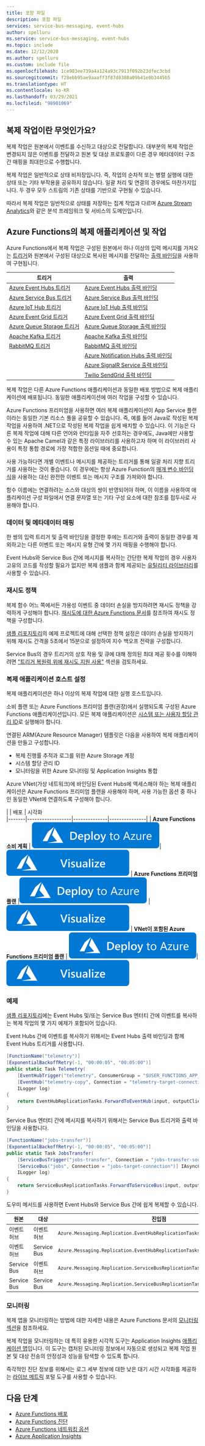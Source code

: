 ```yaml
---
title: 포함 파일
description: 포함 파일
services: service-bus-messaging, event-hubs
author: spelluru
ms.service: service-bus-messaging, event-hubs
ms.topic: include
ms.date: 12/12/2020
ms.author: spelluru
ms.custom: include file
ms.openlocfilehash: 1ce983ee739a4a124a93c7913f092b23dfec3cbd
ms.sourcegitcommit: f28ebb95ae9aaaff3f87d8388a09b41e0b3445b5
ms.translationtype: HT
ms.contentlocale: ko-KR
ms.lasthandoff: 03/29/2021
ms.locfileid: "98901069"
---
```

## <a name="what-is-a-replication-task"></a>복제 작업이란 무엇인가요?

복제 작업은 원본에서 이벤트를 수신하고 대상으로 전달합니다.
대부분의 복제 작업은 변경되지 않은 이벤트를 전달하고 원본 및 대상 프로토콜이 다른 경우 메타데이터 구조 간 매핑을 최대한으로 수행합니다. 

복제 작업은 일반적으로 상태 비저장입니다. 즉, 작업의 순차적 또는 병렬 실행에 대한 상태 또는 기타 부작용을 공유하지 않습니다. 일괄 처리 및 연결의 경우에도 마찬가지입니다. 두 경우 모두 스트림의 기존 상태를 기반으로 구현될 수 있습니다. 

따라서 복제 작업은 일반적으로 상태를 저장하는 집계 작업과 다르며 [Azure Stream Analytics](../articles/stream-analytics/stream-analytics-introduction.md)와 같은 분석 프레임워크 및 서비스의 도메인입니다.

## <a name="replication-applications-and-tasks-in-azure-functions"></a>Azure Functions의 복제 애플리케이션 및 작업

Azure Functions에서 복제 작업은 구성된 원본에서 하나 이상의 입력 메시지를 가져오는 [트리거](../articles/azure-functions/functions-triggers-bindings.md)와 원본에서 구성된 대상으로 복사된 메시지를 전달하는 [출력 바인딩](../articles/azure-functions/functions-triggers-bindings.md#binding-direction)을 사용하여 구현됩니다. 

| 트리거  | 출력 |
|----------|--------|
| [Azure Event Hubs 트리거](../articles/azure-functions/functions-bindings-event-hubs-trigger.md?tabs=csharp) | [Azure Event Hubs 출력 바인딩](../articles/azure-functions/functions-bindings-event-hubs-output.md?tabs=csharp) |
| [Azure Service Bus 트리거](../articles/azure-functions/functions-bindings-service-bus-trigger.md?tabs=csharp) | [Azure Service Bus 출력 바인딩](../articles/azure-functions/functions-bindings-service-bus-output.md?tabs=csharp)
| [Azure IoT Hub 트리거](../articles/azure-functions/functions-bindings-event-iot-trigger.md?tabs=csharp) | [Azure IoT Hub 출력 바인딩](../articles/azure-functions/functions-bindings-event-iot-output.md?tabs=csharp)
| [Azure Event Grid 트리거](../articles/azure-functions/functions-bindings-event-grid-trigger.md?tabs=csharp) | [Azure Event Grid 출력 바인딩](../articles/azure-functions/functions-bindings-event-grid-output.md?tabs=csharp)
| [Azure Queue Storage 트리거](../articles/azure-functions/functions-bindings-storage-queue-trigger.md?tabs=csharp) | [Azure Queue Storage 출력 바인딩](../articles/azure-functions/functions-bindings-storage-queue-output.md?tabs=csharp)
| [Apache Kafka 트리거](https://github.com/azure/azure-functions-kafka-extension) | [Apache Kafka 출력 바인딩](https://github.com/azure/azure-functions-kafka-extension)
| [RabbitMQ 트리거](https://github.com/azure/azure-functions-rabbitmq-extension) | [RabbitMQ 출력 바인딩](https://github.com/azure/azure-functions-rabbitmq-extension) 
| | [Azure Notification Hubs 출력 바인딩](../articles/azure-functions/functions-bindings-notification-hubs.md)
||[Azure SignalR Service 출력 바인딩](../articles/azure-functions/functions-bindings-signalr-service-output.md?tabs=csharp)
||[Twilio SendGrid 출력 바인딩](../articles/azure-functions/functions-bindings-sendgrid.md?tabs=csharp)

복제 작업은 다른 Azure Functions 애플리케이션과 동일한 배포 방법으로 복제 애플리케이션에 배포됩니다. 동일한 애플리케이션에 여러 작업을 구성할 수 있습니다. 

Azure Functions 프리미엄을 사용하면 여러 복제 애플리케이션이 App Service 플랜이라는 동일한 기본 리소스 풀을 공유할 수 있습니다. 즉, 예를 들어 Java로 작성된 복제 작업을 사용하여 .NET으로 작성된 복제 작업을 쉽게 배치할 수 있습니다. 이 기능은 다른 복제 작업에 대해 다른 언어와 런타임을 자주 선호하는 경우에도, Java에만 사용할 수 있는 Apache Camel과 같은 특정 라이브러리를 사용하고자 하며 이 라이브러리 사용이 특정 통합 경로에 가장 적합한 옵션일 때에 중요합니다. 

사용 가능하다면 개별 이벤트나 메시지를 제공하는 트리거를 통해 일괄 처리 지향 트리거를 사용하는 것이 좋습니다. 이 경우에는 항상 Azure Function의 [매개 변수 바인딩 식](../articles/azure-functions/functions-bindings-expressions-patterns.md)을 사용하는 대신 완전한 이벤트 또는 메시지 구조를 가져와야 합니다.

함수 이름에는 연결하려는 소스와 대상의 쌍이 반영되어야 하며, 이 이름을 사용하여 애플리케이션 구성 파일에서 연결 문자열 또는 기타 구성 요소에 대한 참조를 접두사로 사용해야 합니다. 

### <a name="data-and-metadata-mapping"></a>데이터 및 메타데이터 매핑

한 쌍의 입력 트리거 및 출력 바인딩을 결정한 후에는 트리거와 출력이 동일한 경우를 제외하고는 다른 이벤트 또는 메시지 유형 간에 몇 가지 매핑을 수행해야 합니다.

Event Hubs와 Service Bus 간에 메시지를 복사하는 간단한 복제 작업의 경우 사용자 고유의 코드를 작성할 필요가 없지만 복제 샘플과 함께 제공되는 [유틸리티 라이브러리](https://github.com/Azure-Samples/azure-messaging-replication-dotnet/tree/main/src/Azure.Messaging.Replication)를 사용할 수 있습니다.

### <a name="retry-policy"></a>재시도 정책

복제 함수 어느 쪽에서든 가용성 이벤트 중 데이터 손실을 방지하려면 재시도 정책을 강력하게 구성해야 합니다. [재시도에 대한 Azure Functions 문서](../articles/azure-functions/functions-bindings-error-pages.md)를 참조하여 재시도 정책을 구성합니다. 

[샘플 리포지토리](https://github.com/Azure-Samples/azure-messaging-replication-dotnet)의 예제 프로젝트에 대해 선택한 정책 설정은 데이터 손실을 방지하기 위해 재시도 간격을 5초에서 15분으로 설정하여 지수 백오프 전략을 구성합니다. 

Service Bus의 경우 트리거의 상호 작용 및 큐에 대해 정의된 최대 제공 횟수를 이해하려면 ["트리거 복원력 위에 재시도 지원 사용"](../articles/azure-functions/functions-bindings-error-pages.md#using-retry-support-on-top-of-trigger-resilience) 섹션을 검토하세요.

### <a name="setting-up-a-replication-application-host"></a>복제 애플리케이션 호스트 설정

복제 애플리케이션은 하나 이상의 복제 작업에 대한 실행 호스트입니다. 

소비 플랜 또는 Azure Functions 프리미엄 플랜(권장)에서 실행되도록 구성된 Azure Functions 애플리케이션입니다. 모든 복제 애플리케이션은 [시스템 또는 사용자 할당 관리 ID](../articles/app-service/overview-managed-identity.md)로 실행해야 합니다. 

연결된 ARM(Azure Resource Manager) 템플릿은 다음을 사용하여 복제 애플리케이션을 만들고 구성합니다.

* 복제 진행률 추적과 로그를 위한 Azure Storage 계정
* 시스템 할당 관리 ID 
* 모니터링을 위한 Azure 모니터링 및 Application Insights 통합

Azure VNet(가상 네트워크)에 바인딩된 Event Hubs에 액세스해야 하는 복제 애플리케이션은 Azure Functions 프리미엄 플랜을 사용해야 하며, 사용 가능한 옵션 중 하나인 동일한 VNet에 연결하도록 구성해야 합니다.


|       | 배포 | 시각화  
|-------|------------------|--------------|---------------|
| **Azure Functions 소비 계획** | [![Azure에 배포](https://raw.githubusercontent.com/Azure/azure-quickstart-templates/master/1-CONTRIBUTION-GUIDE/images/deploytoazure.svg?sanitize=true)](https://portal.azure.com/#create/Microsoft.Template/uri/https%3A%2F%2Fraw.githubusercontent.com%2FAzure-Samples%2Fazure-messaging-replication-dotnet%2Fmain%2Ftemplates%2FAconsumption%2Fazuredeploy.json)|[![시각화](https://raw.githubusercontent.com/Azure/azure-quickstart-templates/master/1-CONTRIBUTION-GUIDE/images/visualizebutton.svg?sanitize=true)](http://armviz.io/#/?load=https%3A%2F%2Fraw.githubusercontent.com%2FAzure-Samples%2Fazure-messaging-replication-dotnet%2Fmain%2Ftemplates%2Fconsumption%2Fazuredeploy.json)
| **Azure Functions 프리미엄 플랜** |[![Azure에 배포](https://raw.githubusercontent.com/Azure/azure-quickstart-templates/master/1-CONTRIBUTION-GUIDE/images/deploytoazure.svg?sanitize=true)](https://portal.azure.com/#create/Microsoft.Template/uri/https%3A%2F%2Fraw.githubusercontent.com%2FAzure-Samples%2Fazure-messaging-replication-dotnet%2Fmain%2Ftemplates%2Fpremium%2Fazuredeploy.json) | [![시각화](https://raw.githubusercontent.com/Azure/azure-quickstart-templates/master/1-CONTRIBUTION-GUIDE/images/visualizebutton.svg?sanitize=true)](http://armviz.io/#/?load=https%3A%2F%2Fraw.githubusercontent.com%2FAzure-Samples%2Fazure-messaging-replication-dotnet%2Fmain%2Ftemplates%2Fpremium%2Fazuredeploy.json)
| **VNet이 포함된 Azure Functions 프리미엄 플랜** | [![Azure에 배포](https://raw.githubusercontent.com/Azure/azure-quickstart-templates/master/1-CONTRIBUTION-GUIDE/images/deploytoazure.svg?sanitize=true)](https://portal.azure.com/#create/Microsoft.Template/uri/https%3A%2F%2Fraw.githubusercontent.com%2FAzure-Samples%2Fazure-messaging-replication-dotnet%2Fmain%2Ftemplates%2Fpremium-vnet%2Fazuredeploy.json)|[![시각화](https://raw.githubusercontent.com/Azure/azure-quickstart-templates/master/1-CONTRIBUTION-GUIDE/images/visualizebutton.svg?sanitize=true)](http://armviz.io/#/?load=https%3A%2F%2Fraw.githubusercontent.com%2FAzure-Samples%2Fazure-messaging-replication-dotnet%2Fmain%2Ftemplates%2Fpremium-vnet%2Fazuredeploy.json)


### <a name="examples"></a>예제

[샘플 리포지토리](https://github.com/Azure-Samples/azure-messaging-replication-dotnet/)에는 Event Hubs 및/또는 Service Bus 엔터티 간에 이벤트를 복사하는 복제 작업의 몇 가지 예제가 포함되어 있습니다.

Event Hubs 간에 이벤트를 복사하기 위해서는 Event Hubs 출력 바인딩과 함께 Event Hubs 트리거를 사용합니다.

```csharp
[FunctionName("telemetry")]
[ExponentialBackoffRetry(-1, "00:00:05", "00:05:00")]
public static Task Telemetry(
    [EventHubTrigger("telemetry", ConsumerGroup = "$USER_FUNCTIONS_APP_NAME.telemetry", Connection = "telemetry-source-connection")] EventData[] input,
    [EventHub("telemetry-copy", Connection = "telemetry-target-connection")] EventHubClient outputClient,
    ILogger log)
{
    return EventHubReplicationTasks.ForwardToEventHub(input, outputClient, log);
}
```

Service Bus 엔터티 간에 메시지를 복사하기 위해서는 Service Bus 트리거와 출력 바인딩을 사용합니다.

```csharp
[FunctionName("jobs-transfer")]
[ExponentialBackoffRetry(-1, "00:00:05", "00:05:00")]
public static Task JobsTransfer(
    [ServiceBusTrigger("jobs-transfer", Connection = "jobs-transfer-source-connection")] Message[] input,
    [ServiceBus("jobs", Connection = "jobs-target-connection")] IAsyncCollector<Message> output,
    ILogger log)
{
    return ServiceBusReplicationTasks.ForwardToServiceBus(input, output, log);
}
```

도우미 메서드를 사용하면 Event Hubs와 Service Bus 간에 쉽게 복제할 수 있습니다.

| 원본      | 대상      | 진입점 
|-------------|-------------|------------------------------------------------------------------------
| 이벤트 허브   | 이벤트 허브   | `Azure.Messaging.Replication.EventHubReplicationTasks.ForwardToEventHub`
| 이벤트 허브   | Service Bus | `Azure.Messaging.Replication.EventHubReplicationTasks.ForwardToServiceBus`
| Service Bus | 이벤트 허브   | `Azure.Messaging.Replication.ServiceBusReplicationTasks.ForwardToEventHub`
| Service Bus | Service Bus | `Azure.Messaging.Replication.ServiceBusReplicationTasks.ForwardToServiceBus`


### <a name="monitoring"></a>모니터링

복제 앱을 모니터링하는 방법에 대한 자세한 내용은 Azure Functions 문서의 [모니터링 섹션](../articles/azure-functions/configure-monitoring.md)을 참조하세요.

복제 작업을 모니터링하는 데 특히 유용한 시각적 도구는 Application Insights [애플리케이션 맵](../articles/azure-monitor/app/app-map.md)입니다. 이 도구는 캡처된 모니터링 정보에서 자동으로 생성되고 복제 작업 원본 및 대상 전송의 안정성과 성능을 탐색할 수 있도록 합니다.

즉각적인 진단 정보를 위해서는 로그 세부 정보에 대한 낮은 대기 시간 시각화를 제공하는 [라이브 메트릭](../articles/azure-monitor/app/live-stream.md) 포털 도구를 사용할 수 있습니다.

## <a name="next-steps"></a>다음 단계

* [Azure Functions 배포](../articles/azure-functions/functions-deployment-technologies.md)
* [Azure Functions 진단](../articles/azure-functions/functions-diagnostics.md)
* [Azure Functions 네트워킹 옵션](../articles/azure-functions/functions-networking-options.md)
* [Azure Application Insights](../articles/azure-monitor/app/app-insights-overview.md)